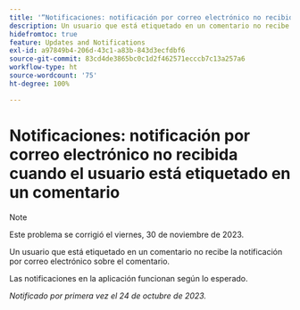 ```yaml
---
title: '“Notificaciones: notificación por correo electrónico no recibida cuando el usuario está etiquetado en un comentario”'
description: Un usuario que está etiquetado en un comentario no recibe la notificación por correo electrónico sobre el comentario.
hidefromtoc: true
feature: Updates and Notifications
exl-id: a97849b4-206d-43c1-a83b-843d3ecfdbf6
source-git-commit: 83cd4de3865bc0c1d2f462571ecccb7c13a257a6
workflow-type: ht
source-wordcount: '75'
ht-degree: 100%

---
```


# Notificaciones: notificación por correo electrónico no recibida cuando el usuario está etiquetado en un comentario

>[!NOTE]
>
>Este problema se corrigió el viernes, 30 de noviembre de 2023.

Un usuario que está etiquetado en un comentario no recibe la notificación por correo electrónico sobre el comentario.

Las notificaciones en la aplicación funcionan según lo esperado.

_Notificado por primera vez el 24 de octubre de 2023._
